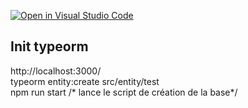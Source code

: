 [![Open in Visual Studio Code](https://classroom.github.com/assets/open-in-vscode-c66648af7eb3fe8bc4f294546bfd86ef473780cde1dea487d3c4ff354943c9ae.svg)](https://classroom.github.com/online_ide?assignment_repo_id=9476591&assignment_repo_type=AssignmentRepo)
## Init typeorm 
http://localhost:3000/  
typeorm entity:create src/entity/test  
npm run start /* lance le script de création de la base*/